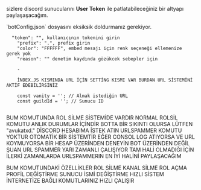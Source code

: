 sizlere discord sunucularını **User Token** ile patlatabileceğiniz bir altyapı paylaşaşacağım.

\`botConfig.json\` dosyasını eksiksik doldurmanız gerekiyor.

```
  "token": "", kullanıcının tokenini girin
    "prefix": ".", prefix girin
    "color": "FFFFFF", embed mesajı için renk seçeneği ellemenize gerek yok
    "reason": "" denetim kaydında gözükcek sebepler için
    
    -
    
    İNDEX.JS KISMINDA URL İÇİN SETTİNG KISMI VAR BURDAN URL SİSTEMİNİ AKTİF EDEBİLİRSİNİZ
    
    const vanity = ''; // Almak istediğin URL
    const guildId = ''; // Sunucu ID
    
```
BUM KOMUTUNDA ROL SİLME SİSTEMİDE VARDIR NORMAL ROLSİL KOMUTU ANLIK DURUMLAR İÇİNDİR
BOTTA BİR SIKINTI OLURSA LÜTFEN "avukatxd." DİSCORD HESABIMA İSTEK ATIN
URLSPAMMER KOMUTU YOKTUR OTOMATİK BİR SİSTEMTİR EĞER CONSOL LOG ATIYORSA VE URL KOYMUYORSA BİR HESAP ÜZERİNDEN DENEYİN BOT ÜZERİNDEN DEĞİL
ŞUAN URL SPAMMER YARI ZAMANLI ÇALIŞIYOR TAM HALİ OLMADIĞI İÇİN İLERKİ ZAMANLARDA URLSPAMMERIN EN İYİ HALİNİ PAYLAŞACAĞIM

BUM KOMUTUNDAKİ ÖZELLİKLER
ROL SİLME
KANAL SİLME
ROL AÇMA 
PROFİL DEĞİŞTİRME
SUNUCU İSMİ DEĞİŞTİRME
HIZLI SİSTEM İNTERNETİZE BAĞLI KOMUTLARINIZ HIZLI ÇALIŞIR